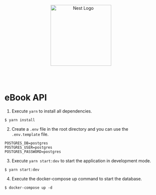 <p align="center">
  <a href="http://nestjs.com/" target="blank"><img src="https://nestjs.com/img/logo-small.svg" width="200" alt="Nest Logo" /></a>
</p>

<br>
<br>

# eBook API

1. Execute `yarn` to install all dependencies.
```
$ yarn install
```
2. Create a `.env` file in the root directory and you can use the `.env.template` file.
```
POSTGRES_DB=postgres
POSTGRES_USER=postgres
POSTGRES_PASSWORD=postgres
```
3. Execute `yarn start:dev` to start the application in development mode.
```
$ yarn start:dev
```
4. Execute the docker-compose up command to start the database.
```
$ docker-compose up -d
```